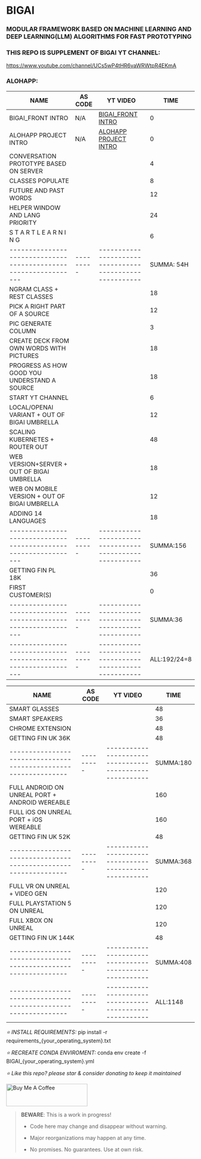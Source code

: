 # BIGAI
### MODULAR FRAMEWORK BASED ON MACHINE LEARNING AND DEEP LEARNING(LLM) ALGORITHMS FOR FAST PROTOTYPING

### THIS REPO IS SUPPLEMENT OF BIGAI YT CHANNEL:

https://www.youtube.com/channel/UCs5wP4tHR6vaWRWtpR4EKmA

### ALOHAPP:
| NAME                                                            | AS CODE   | YT VIDEO                                                | TIME         |
|-----------------------------------------------------------------|-----------|---------------------------------------------------------|--------------|
| BIGAI_FRONT INTRO                                               | N/A       | [BIGAI_FRONT INTRO](https://youtu.be/bpBZph6hoxw)       | 0            |
| ALOHAPP PROJECT INTRO                                           | N/A       | [ALOHAPP PROJECT INTRO](https://youtu.be/aJ--aE14A2E)   | 0            |
| CONVERSATION PROTOTYPE BASED ON SERVER                          |           |                                                         | 4            |
| CLASSES POPULATE                                                |           |                                                         | 8            |
| FUTURE AND PAST WORDS                                           |           |                                                         | 12           |
| HELPER WINDOW AND LANG PRIORITY                                 |           |                                                         | 24           |
| S T A R T   L E A R N I N G                                     |           |                                                         | 6            |
| --------------------------------------------------------------- | --------- | ------------------------------------------------------- | SUMMA: 54H   |
| NGRAM CLASS + REST CLASSES                                      |           |                                                         | 18           |
| PICK A RIGHT PART OF A SOURCE                                   |           |                                                         | 12           |
| PIC GENERATE COLUMN                                             |           |                                                         | 3            |
| CREATE DECK FROM OWN WORDS WITH PICTURES                        |           |                                                         | 18           |
| PROGRESS AS HOW GOOD YOU UNDERSTAND A SOURCE                    |           |                                                         | 18           |
| START YT CHANNEL                                                |           |                                                         | 6            |
| LOCAL/OPENAI VARIANT + OUT OF BIGAI UMBRELLA                    |           |                                                         | 12           |
| SCALING KUBERNETES + ROUTER OUT                                 |           |                                                         | 48           |
| WEB VERSION+SERVER + OUT OF BIGAI UMBRELLA                      |           |                                                         | 18           |
| WEB ON MOBILE VERSION + OUT OF BIGAI UMBRELLA                   |           |                                                         | 12           |
| ADDING 14 LANGUAGES                                             |           |                                                         | 18           |
| --------------------------------------------------------------- | --------- | ------------------------------------------------------- | SUMMA:156    |
| GETTING FIN PL 18K                                              |           |                                                         | 36           |
| FIRST CUSTOMER(S)                                               |           |                                                         | 0            |
| --------------------------------------------------------------- | --------- | ------------------------------------------------------- | SUMMA:36     |
| --------------------------------------------------------------- | --------- | ------------------------------------------------------- | ALL:192/24=8 |

| NAME                                                            | AS CODE   | YT VIDEO                                                | TIME      |
|-----------------------------------------------------------------|-----------|---------------------------------------------------------|-----------|
| SMART GLASSES                                                   |           |                                                         | 48        |
| SMART SPEAKERS                                                  |           |                                                         | 36        |
| CHROME EXTENSION                                                |           |                                                         | 48        |
| GETTING FIN UK 36K                                              |           |                                                         | 48        |
| --------------------------------------------------------------- | --------- | ------------------------------------------------------- | SUMMA:180 |                                           |           |                                                         | 0          |
| FULL ANDROID ON UNREAL PORT + ANDROID WEREABLE                  |           |                                                         | 160       |
| FULL iOS ON UNREAL PORT + iOS WEREABLE                          |           |                                                         | 160       |
| GETTING FIN UK 52K                                              |           |                                                         | 48        |
| --------------------------------------------------------------- | --------- | ------------------------------------------------------- | SUMMA:368 |         
| FULL VR ON UNREAL + VIDEO GEN                                   |           |                                                         | 120       |
| FULL PLAYSTATION 5 ON UNREAL                                    |           |                                                         | 120       |
| FULL XBOX ON UNREAL                                             |           |                                                         | 120       |
| GETTING FIN UK 144K                                             |           |                                                         | 48        |
| --------------------------------------------------------------- | --------- | ------------------------------------------------------- | SUMMA:408 |   
| --------------------------------------------------------------- | --------- | ------------------------------------------------------- | ALL:1148  |

*⭐️ INSTALL REQUIREMENTS:*
pip install -r requirements_{your_operating_system}.txt

*⭐️ RECREATE CONDA ENVIROMENT:*
conda env create -f BIGAI_{your_operating_system}.yml

*⭐️ Like this repo? please star & consider donating to keep it maintained*

<a href="https://www.buymeacoffee.com/aleksanderu" target="_blank"><img src="https://cdn.buymeacoffee.com/buttons/v2/default-yellow.png" alt="Buy Me A Coffee" style="height: 60px !important;width: 217px !important;" ></a>


> **BEWARE**: This is a work in progress!
>
> * Code here may change and disappear without warning.
>
> * Major reorganizations may happen at any time.
>
> * No promises. No guarantees. Use at own risk.


